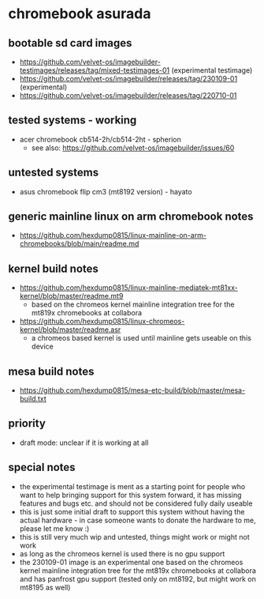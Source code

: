 # chromebook asurada

## bootable sd card images

- https://github.com/velvet-os/imagebuilder-testimages/releases/tag/mixed-testimages-01 (experimental testimage)
- https://github.com/velvet-os/imagebuilder/releases/tag/230109-01 (experimental)
- https://github.com/velvet-os/imagebuilder/releases/tag/220710-01

## tested systems - working

- acer chromebook cb514-2h/cb514-2ht - spherion
  - see also: https://github.com/velvet-os/imagebuilder/issues/60

## untested systems

- asus chromebook flip cm3 (mt8192 version) - hayato

## generic mainline linux on arm chromebook notes

- https://github.com/hexdump0815/linux-mainline-on-arm-chromebooks/blob/main/readme.md

## kernel build notes

- https://github.com/hexdump0815/linux-mainline-mediatek-mt81xx-kernel/blob/master/readme.mt9
  - based on the chromeos kernel mainline integration tree for the mt819x chromebooks at collabora
- https://github.com/hexdump0815/linux-chromeos-kernel/blob/master/readme.asr
  - a chromeos based kernel is used until mainline gets useable on this device

## mesa build notes

- https://github.com/hexdump0815/mesa-etc-build/blob/master/mesa-build.txt

## priority

- draft mode: unclear if it is working at all

## special notes

- the experimental testimage is ment as a starting point for people who want to help bringing support for this system forward, it has missing features and bugs etc. and should not be considered fully daily useable
- this is just some initial draft to support this system without having the actual hardware - in case someone wants to donate the hardware to me, please let me know :)
- this is still very much wip and untested, things might work or might not work
- as long as the chromeos kernel is used there is no gpu support
- the 230109-01 image is an experimental one based on the chromeos kernel mainline integration tree for the mt819x chromebooks at collabora and has panfrost gpu support (tested only on mt8192, but might work on mt8195 as well)

